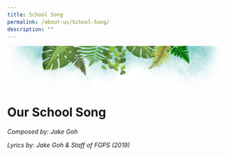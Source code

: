 ```yaml
---
title: School Song
permalink: /about-us/School-Song/
description: ""
---
```

![](/images/Banner.png)

# **Our School Song**

*Composed by: Jake Goh*

*Lyrics by: Jake Goh & Staff of FGPS (2019)*

